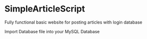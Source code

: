# SimpleArticleScript
Fully functional basic website for posting articles with login database


Import Database file into your MySQL Database
